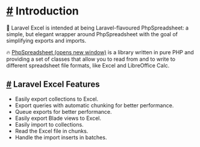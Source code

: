 [#](#introduction) Introduction
===============================

🚀 Laravel Excel is intended at being Laravel-flavoured PhpSpreadsheet: a simple, but elegant wrapper around PhpSpreadsheet with the goal of simplifying exports and imports.

🔥 [PhpSpreadsheet (opens new window)](https://phpspreadsheet.readthedocs.io/) is a library written in pure PHP and providing a set of classes that allow you to read from and to write to different spreadsheet file formats, like Excel and LibreOffice Calc.

[#](#laravel-excel-features) Laravel Excel Features
---------------------------------------------------

*   Easily export collections to Excel.
*   Export queries with automatic chunking for better performance.
*   Queue exports for better performance.
*   Easily export Blade views to Excel.
*   Easily import to collections.
*   Read the Excel file in chunks.
*   Handle the import inserts in batches.